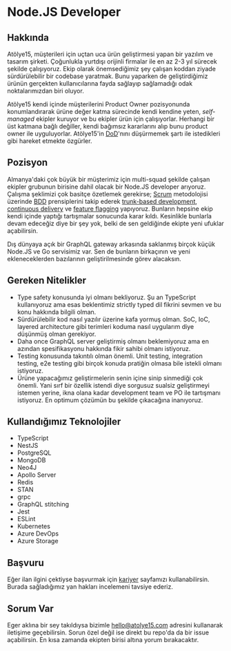 # Node.JS Developer

## Hakkında

Atölye15, müşterileri için uçtan uca ürün geliştirmesi yapan bir yazılım ve tasarım şirketi. Çoğunlukla yurtdışı orijinli firmalar ile en az 2-3 yıl sürecek şekilde çalışıyoruz. Ekip olarak önemsediğimiz şey çalışan koddan ziyade sürdürülebilir bir codebase yaratmak. Bunu yaparken de geliştirdiğimiz ürünün gerçekten kullanıcılarına fayda sağlayıp sağlamadığı odak noktalarımızdan biri oluyor.

Atölye15 kendi içinde müşterilerini Product Owner pozisyonunda konumlandırarak ürüne değer katma sürecinde kendi kendine yeten, *self-managed* ekipler kuruyor ve bu ekipler ürün için çalışıyorlar. Herhangi bir üst katmana bağlı değiller, kendi bağımsız kararlarını alıp bunu product owner ile uyguluyorlar. Atölye15&#39;in [DoD](https://www.agilealliance.org/glossary/definition-of-done/)&#39;nını düşürmemek şartı ile istedikleri gibi hareket etmekte özgürler.

## Pozisyon

Almanya&#39;daki çok büyük bir müşterimiz için multi-squad şekilde çalışan ekipler grubunun birisine dahil olacak bir Node.JS developer arıyoruz. Çalışma şeklimizi çok basitçe özetlemek gerekirse; [Scrum](https://www.scrum.org/) metodolojisi üzerinde [BDD](https://cucumber.io/docs/bdd/) prensiplerini takip ederek [trunk-based development](https://trunkbaseddevelopment.com/), [continuous delivery](https://continuousdelivery.com/) ve [feature flagging](https://launchdarkly.com/blog/what-are-feature-flags/) yapıyoruz. Bunların hepsine ekip kendi içinde yaptığı tartışmalar sonucunda karar kıldı. Kesinlikle bunlarla devam edeceğiz diye bir şey yok, belki de sen geldiğinde ekipte yeni ufuklar açabilirsin.

Dış dünyaya açık bir GraphQL gateway arkasında saklanmış birçok küçük Node.JS ve Go servisimiz var. Sen de bunların birkaçının ve yeni ekleneceklerden bazılarının geliştirilmesinde görev alacaksın.

## Gereken Nitelikler

- Type safety konusunda iyi olmanı bekliyoruz. Şu an TypeScript kullanıyoruz ama esas beklentimiz strictly typed dil fikrini sevmen ve bu konu hakkında bilgili olman.
- Sürdürülebilir kod nasıl yazılır üzerine kafa yormuş olman. SoC, IoC, layered architecture gibi terimleri koduma nasıl uygularım diye düşünmüş olman gerekiyor.
- Daha once GraphQL server geliştirmiş olmanı beklemiyoruz ama en azından spesifikasyonu hakkında fikir sahibi olmanı istiyoruz.
- Testing konusunda takıntılı olman önemli. Unit testing, integration testing, e2e testing gibi birçok konuda pratiğin olmasa bile istekli olmanı istiyoruz.
- Ürüne yapacağımız geliştirmelerin senin içine sinip sinmediği çok önemli. Yani sırf bir özellik istendi diye sorgusuz sualsiz geliştirmeyi istemen yerine, ikna olana kadar development team ve PO ile tartışmanı istiyoruz. En optimum çözümün bu şekilde çıkacağına inanıyoruz.

## Kullandığımız Teknolojiler

- TypeScript
- NestJS
- PostgreSQL
- MongoDB
- Neo4J
- Apollo Server
- Redis
- STAN
- grpc
- GraphQL stitching
- Jest
- ESLint
- Kubernetes
- Azure DevOps
- Azure Storage

## Başvuru

Eğer ilan ilgini çektiyse başvurmak için [kariyer](https://www.atolye15.com/career/) sayfamızı kullanabilirsin. Burada sağladığımız yan hakları incelemeni tavsiye ederiz.

## Sorum Var

Eger aklına bir sey takıldıysa bizimle [hello@atolye15.com](mailto:hello@atolye15.com) adresini kullanarak iletişime geçebilirsin. Sorun özel değil ise direkt bu repo'da da bir issue açabilirsin. En kısa zamanda ekipten birisi altına yorum bırakacaktır.
